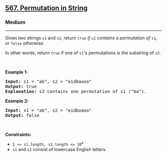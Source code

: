 <h2><a href="https://leetcode.com/problems/permutation-in-string/">567. Permutation in String</a></h2><h3>Medium</h3><hr><div data-read-aloud-multi-block="true"><p>Given two strings <code>s1</code> and <code>s2</code>, return <code>true</code><em> if </em><code>s2</code><em> contains a permutation of </em><code>s1</code><em>, or </em><code>false</code><em> otherwise</em>.</p>

<p>In other words, return <code>true</code> if one of <code>s1</code>'s permutations is the substring of <code>s2</code>.</p>

<p>&nbsp;</p>
<p><strong>Example 1:</strong></p>

<pre><strong>Input:</strong> s1 = "ab", s2 = "eidbaooo"
<strong>Output:</strong> true
<strong>Explanation:</strong> s2 contains one permutation of s1 ("ba").
</pre>

<p><strong>Example 2:</strong></p>

<pre><strong>Input:</strong> s1 = "ab", s2 = "eidboaoo"
<strong>Output:</strong> false
</pre>

<p>&nbsp;</p>
<p><strong>Constraints:</strong></p>

<ul>
	<li><code>1 &lt;= s1.length, s2.length &lt;= 10<sup style="">4</sup></code></li>
	<li><code>s1</code> and <code>s2</code> consist of lowercase English letters.</li>
</ul>
</div>
